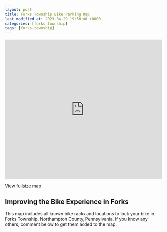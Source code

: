 ```yaml
---
layout: post
title: Forks Township Bike Parking Map
last_modified_at: 2023-04-29 19:50:00 +0000
categories: [forks township]
tags: [forks-township]
---
```


<div class="embed-container">
    <iframe style="width:100%;" height="450" src="https://maphub.net/embed_h/VHaCKB3NVFL4jx9r?preview=1&panel=1&panel_closed=1&legend=1&autoplay=1" frameborder="0" title="Embed preview"></iframe>
</div>

[View fullsize map](https://maphub.net/tklapatch/forks-township-transportation-map)

## Improving the Bike Experience in Forks

This map includes all known bike racks and locations to lock your bike in Forks Township, Northampton County, Pennsylvania. If you know any others, comment below to get them added to the map.
